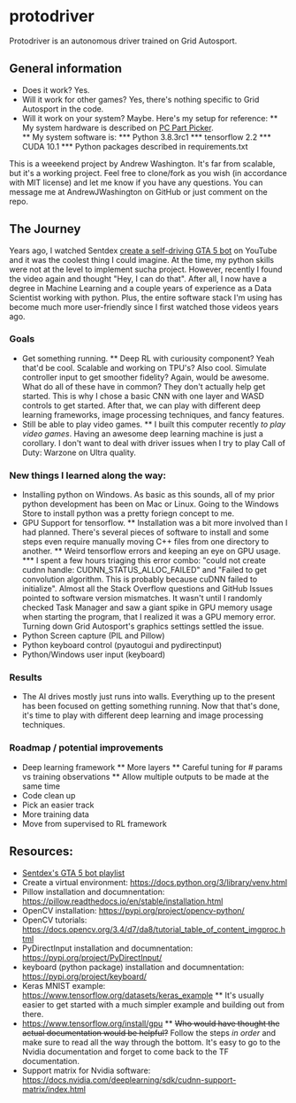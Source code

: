 # protodriver
Protodriver is an autonomous driver trained on Grid Autosport.  

## General information
* Does it work? Yes.  
* Will it work for other games? Yes, there's nothing specific to Grid Autosport in the code.  
* Will it work on your system? Maybe. Here's my setup for reference:
** My system hardware is described on [PC Part Picker](https://pcpartpicker.com/list/bjXFyk).  
** My system software is:
*** Python 3.8.3rc1
*** tensorflow 2.2
*** CUDA 10.1
*** Python packages described in requirements.txt

  
This is a weeekend project by Andrew Washington. It's far from scalable, but it's a working project. Feel free to clone/fork as you wish (in accordance with MIT license) and let me know if you have any questions. You can message me at AndrewJWashington on GitHub or just comment on the repo.  

## The Journey
Years ago, I watched Sentdex [create a self-driving GTA 5 bot](https://www.youtube.com/playlist?list=PLQVvvaa0QuDeETZEOy4VdocT7TOjfSA8a) on YouTube and it was the coolest thing I could imagine. At the time, my python skills were not at the level to implement sucha project. However, recently I found the video again and thought "Hey, I can do that". After all, I now have a degree in Machine Learning and a couple years of experience as a Data Scientist working with python. Plus, the entire software stack I'm using has become much more user-friendly since I first watched those videos years ago.  

### Goals
* Get something running.
** Deep RL with curiousity component? Yeah that'd be cool. Scalable and working on TPU's? Also cool. Simulate controller input to get smoother fidelity? Again, would be awesome. What do all of these have in common? They don't actually help get started. This is why I chose a basic CNN with one layer and WASD controls to get started. After that, we can play with different deep learning frameworks, image processing techniques, and fancy features.
* Still be able to play video games. 
** I built this computer recently _to play video games_. Having an awesome deep learning machine is just a corollary. I don't want to deal with driver issues when I try to play Call of Duty: Warzone on Ultra quality.

### New things I learned along the way:
* Installing python on Windows. As basic as this sounds, all of my prior python development has been on Mac or Linux. Going to the Windows Store to install python was a pretty foriegn concept to me.
* GPU Support for tensorflow. 
** Installation was a bit more involved than I had planned. There's several pieces of software to install and some steps even require manually moving C++ files from one directory to another.
** Weird tensorflow errors and keeping an eye on GPU usage. 
*** I spent a few hours triaging this error combo: "could not create cudnn handle: CUDNN_STATUS_ALLOC_FAILED" and "Failed to get convolution algorithm. This is probably because cuDNN failed to initialize". Almost all the Stack Overflow questions and GitHub Issues pointed to software version mismatches. It wasn't until I randomly checked Task Manager and saw a giant spike in GPU memory usage when starting the program, that I realized it was a GPU memory error. Turning down Grid Autosport's graphics settings settled the issue.
* Python Screen capture (PIL and Pillow)
* Python keyboard control (pyautogui and pydirectinput)
* Python/Windows user input (keyboard)

### Results
* The AI drives mostly just runs into walls. Everything up to the present has been focused on getting something running. Now that that's done, it's time to play with different deep learning and image processing techniques.

### Roadmap / potential improvements
* Deep learning framework
** More layers
** Careful tuning for # params vs training observations
** Allow multiple outputs to be made at the same time
* Code clean up
* Pick an easier track
* More training data
* Move from supervised to RL framework

## Resources:
* [Sentdex's GTA 5 bot playlist](https://www.youtube.com/playlist?list=PLQVvvaa0QuDeETZEOy4VdocT7TOjfSA8a)
* Create a virtual environment: https://docs.python.org/3/library/venv.html
* Pillow installation and documnentation: https://pillow.readthedocs.io/en/stable/installation.html
* OpenCV installation: https://pypi.org/project/opencv-python/
* OpenCV tutorials: https://docs.opencv.org/3.4/d7/da8/tutorial_table_of_content_imgproc.html
* PyDirectInput installation and documnentation: https://pypi.org/project/PyDirectInput/
* keyboard (python package) installation and documnentation: https://pypi.org/project/keyboard/
* Keras MNIST example: https://www.tensorflow.org/datasets/keras_example
** It's usually easier to get started with a much simpler example and building out from there.
* https://www.tensorflow.org/install/gpu
** ~~Who would have thought the actual documentation would be helpful?~~ Follow the steps _in order_ and make sure to read all the way through the bottom. It's easy to go to the Nvidia documentation and forget to come back to the TF documentation.
* Support matrix for Nvidia software: https://docs.nvidia.com/deeplearning/sdk/cudnn-support-matrix/index.html
